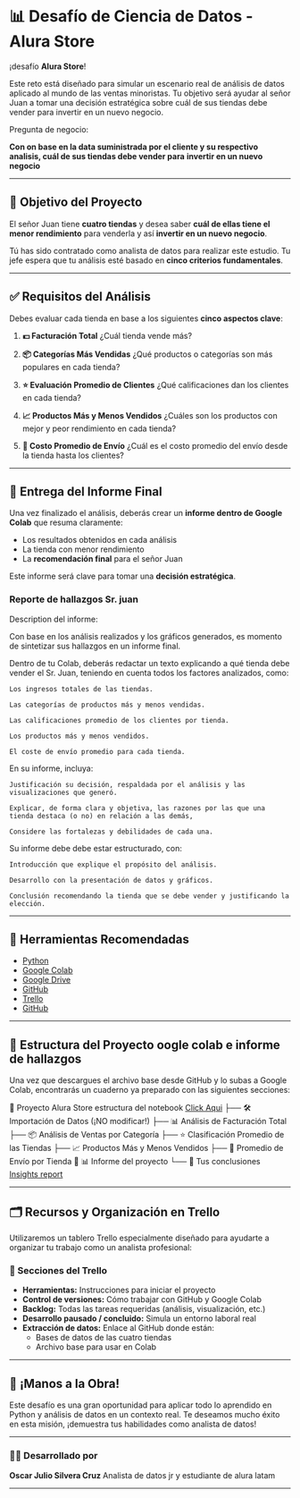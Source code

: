 # 📊 Desafío de Ciencia de Datos - Alura Store

¡desafío **Alura Store**!

Este reto está diseñado para simular un escenario real de análisis de datos aplicado al mundo de las ventas minoristas. Tu
objetivo será ayudar al señor Juan a tomar una decisión estratégica sobre cuál de sus tiendas debe vender para invertir
en un nuevo negocio.

Pregunta de negocio:

 **Con on base en la data suministrada por el cliente y su respectivo analisis, cuál de sus tiendas debe vender para**
 **invertir en un nuevo negocio**

---

## 🎯 Objetivo del Proyecto

El señor Juan tiene **cuatro tiendas** y desea saber **cuál de ellas tiene el menor rendimiento** para venderla y así **invertir en un nuevo negocio**.

Tú has sido contratado como analista de datos para realizar este estudio. Tu jefe espera que tu análisis esté basado en **cinco criterios fundamentales**.

---

## ✅ Requisitos del Análisis

Debes evaluar cada tienda en base a los siguientes **cinco aspectos clave**:

1. **💵 Facturación Total**
   ¿Cuál tienda vende más?

2. **📦 Categorías Más Vendidas**
   ¿Qué productos o categorías son más populares en cada tienda?

3. **⭐ Evaluación Promedio de Clientes**
   ¿Qué calificaciones dan los clientes en cada tienda?

4. **📈 Productos Más y Menos Vendidos**
   ¿Cuáles son los productos con mejor y peor rendimiento en cada tienda?

5. **🚚 Costo Promedio de Envío**
   ¿Cuál es el costo promedio del envío desde la tienda hasta los clientes?

---

## 📝 Entrega del Informe Final

Una vez finalizado el análisis, deberás crear un **informe dentro de Google Colab** que resuma claramente:

- Los resultados obtenidos en cada análisis
- La tienda con menor rendimiento
- La **recomendación final** para el señor Juan

Este informe será clave para tomar una **decisión estratégica**.

### Reporte de hallazgos  Sr. juan

Description del informe:

Con base en los análisis realizados y los gráficos generados, es momento de sintetizar sus hallazgos en un informe final.

Dentro de tu Colab, deberás redactar un texto explicando a qué tienda debe vender el Sr. Juan, teniendo en cuenta todos
los factores analizados, como:

    Los ingresos totales de las tiendas.

    Las categorías de productos más y menos vendidas.

    Las calificaciones promedio de los clientes por tienda.

    Los productos más y menos vendidos.

    El coste de envío promedio para cada tienda.

En su informe, incluya:

    Justificación su decisión, respaldada por el análisis y las visualizaciones que generó.

    Explicar, de forma clara y objetiva, las razones por las que una tienda destaca (o no) en relación a las demás,

    Considere las fortalezas y debilidades de cada una.

Su informe debe debe estar estructurado, con:

    Introducción que explique el propósito del análisis.

    Desarrollo con la presentación de datos y gráficos.

    Conclusión recomendando la tienda que se debe vender y justificando la elección.

---

## 🧰 Herramientas Recomendadas

- [Python](https://www.python.org/)
- [Google Colab](https://colab.research.google.com/)
- [Google Drive](https://drive.google.com/)
- [GitHub](https://github.com/)
- [Trello](https://trello.com/b/AM8lA9mx/challenge-one-data-science-alura-store-trello)
- [GitHub](https://github.com/ojsilvera/AlluraG8_2025_Challenge_Alura_Store)

---

## 📁 Estructura del Proyecto oogle colab e informe de hallazgos

Una vez que descargues el archivo base desde GitHub y lo subas a Google Colab, encontrarás un cuaderno ya preparado con
las siguientes secciones:

   📂 Proyecto Alura Store estructura del notebook [Click Aqui](https://colab.research.google.com/github/ojsilvera/AlluraG8_2025_Challenge_Alura_Store/blob/main/AluraStoreLatam.ipynb)
      ├── 🛠️ Importación de Datos (¡NO modificar!)
      ├── 📊 Análisis de Facturación Total
      ├── 📦 Análisis de Ventas por Categoría
      ├── ⭐ Clasificación Promedio de las Tiendas
      ├── 📈 Productos Más y Menos Vendidos
      ├── 🚚 Promedio de Envío por Tienda
   📂 📊 Informe del proyecto
      └── 🚚 Tus conclusiones [Insights report](insightsReport.md)

---

## 🗂️ Recursos y Organización en Trello

Utilizaremos un tablero Trello especialmente diseñado para ayudarte a organizar tu trabajo como un analista profesional:

### 🔧 Secciones del Trello

- **Herramientas:** Instrucciones para iniciar el proyecto
- **Control de versiones:** Cómo trabajar con GitHub y Google Colab
- **Backlog:** Todas las tareas requeridas (análisis, visualización, etc.)
- **Desarrollo pausado / concluido:** Simula un entorno laboral real
- **Extracción de datos:** Enlace al GitHub donde están:
  - Bases de datos de las cuatro tiendas
  - Archivo base para usar en Colab

---

## 🚀 ¡Manos a la Obra!

Este desafío es una gran oportunidad para aplicar todo lo aprendido en Python y análisis de datos en un contexto real.
Te deseamos mucho éxito en esta misión, ¡demuestra tus habilidades como analista de datos!

---

### 👨‍🏫 Desarrollado por

**Oscar Julio Silvera Cruz**
Analista de datos jr y estudiante de alura latam

---

